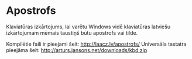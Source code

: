 Apostrofs
=========

Klaviatūras izkārtojums, lai varētu Windows vidē klaviatūras latviešu izkārtojumam mēmais taustiņš būtu apostrofs vai tilde.

Kompilētie faili ir pieejami šeit: http://laacz.lv/apostrofs/
Universāla tastatra pieejāma šeit: http://arturs.jansons.net/downloads/kbd.zip
